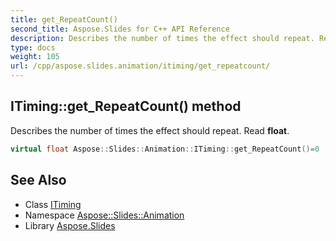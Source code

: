 ```yaml
---
title: get_RepeatCount()
second_title: Aspose.Slides for C++ API Reference
description: Describes the number of times the effect should repeat. Read float.
type: docs
weight: 105
url: /cpp/aspose.slides.animation/itiming/get_repeatcount/
---
```

## ITiming::get_RepeatCount() method


Describes the number of times the effect should repeat. Read **float**.

```cpp
virtual float Aspose::Slides::Animation::ITiming::get_RepeatCount()=0
```

## See Also

* Class [ITiming](./)
* Namespace [Aspose::Slides::Animation](../)
* Library [Aspose.Slides](../../)